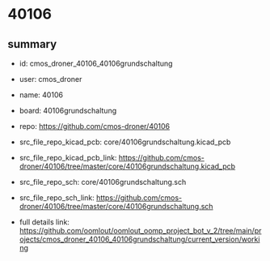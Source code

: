 # 40106
 
## summary 
* id: cmos_droner_40106_40106grundschaltung
* user: cmos_droner
* name: 40106
* board: 40106grundschaltung
* repo: https://github.com/cmos-droner/40106
* src_file_repo_kicad_pcb: core/40106grundschaltung.kicad_pcb
* src_file_repo_kicad_pcb_link: https://github.com/cmos-droner/40106/tree/master/core/40106grundschaltung.kicad_pcb


* src_file_repo_sch: core/40106grundschaltung.sch
* src_file_repo_sch_link: https://github.com/cmos-droner/40106/tree/master/core/40106grundschaltung.sch
* full details link: https://github.com/oomlout/oomlout_oomp_project_bot_v_2/tree/main/projects/cmos_droner_40106_40106grundschaltung/current_version/working  






